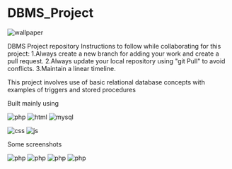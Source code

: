 # DBMS_Project
![wallpaper](https://github.com/shreyask22/DBMS-Project/blob/main/other/poster_wall.jpg?raw=true)

DBMS Project repository
Instructions to follow while collaborating for this project:
1.Always create a new branch for adding your work and create a pull request.
2.Always update your local repository using "git Pull" to avoid conflicts.
3.Maintain a linear timeline.

This project involves use of basic relational database concepts with examples of triggers and stored procedures

Built mainly using 

![php](https://github.com/shreyask22/DBMS-Project/blob/main/other/php.png?raw=true) ![html](https://github.com/shreyask22/DBMS-Project/blob/main/other/html.png?raw=true) ![mysql](https://github.com/shreyask22/DBMS-Project/blob/main/other/mysql.png?raw=true)

![css](https://github.com/shreyask22/DBMS-Project/blob/main/other/css.png?raw=true) ![js](https://github.com/shreyask22/DBMS-Project/blob/main/other/js.png?raw=true)

Some screenshots

![php](https://github.com/shreyask22/DBMS-Project/blob/main/other/shot1.png?raw=true)
![php](https://github.com/shreyask22/DBMS-Project/blob/main/other/shot2.png?raw=true)
![php](https://github.com/shreyask22/DBMS-Project/blob/main/other/shot3.png?raw=true)
![php](https://github.com/shreyask22/DBMS-Project/blob/main/other/shot5.png?raw=true)

